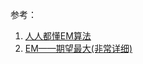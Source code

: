 
参考：
1. [人人都懂EM算法](https://zhuanlan.zhihu.com/p/36331115)
2. [EM——期望最大(非常详细)](https://zhuanlan.zhihu.com/p/78311644)